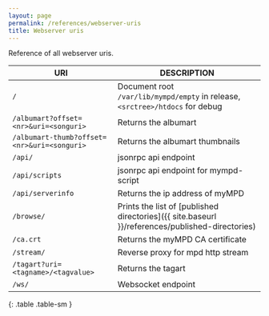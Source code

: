 ```yaml
---
layout: page
permalink: /references/webserver-uris
title: Webserver uris
---
```


Reference of all webserver uris.

| URI | DESCRIPTION |
| --- | ----------- |
| `/` | Document root `/var/lib/mympd/empty` in release, `<srctree>/htdocs` for debug |
| `/albumart?offset=<nr>&uri=<songuri>` | Returns the albumart |
| `/albumart-thumb?offset=<nr>&uri=<songuri>` | Returns the albumart thumbnails |
| `/api/` | jsonrpc api endpoint |
| `/api/scripts` | jsonrpc api endpoint for mympd-script |
| `/api/serverinfo` | Returns the ip address of myMPD |
| `/browse/` | Prints the list of [published directories]({{ site.baseurl }}/references/published-directories) |
| `/ca.crt` | Returns the myMPD CA certificate |
| `/stream/` | Reverse proxy for mpd http stream |
| `/tagart?uri=<tagname>/<tagvalue>` | Returns the tagart |
| `/ws/` | Websocket endpoint |
{: .table .table-sm }
